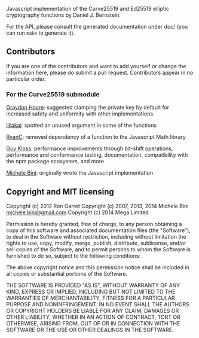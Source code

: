 Javascript implementation of the Curve25519 and Ed25519 elliptic cryptography functions by Daniel J. Bernstein.

For the API, please consult the generated documentation under doc/ (you can run `make` to generate it).

Contributors
------------

If you are one of the contributors and want to add yourself or change the information here, please do submit a pull request.   Contributors appear in no particular order.

### For the Curve25519 submodule

[Graydon Hoare](https://github.com/graydon): suggested clamping the private key by default for increased safety and uniformity with other implementations.

[liliakai](https://github.com/liliakai): spotted an unused argument in some of the functions

[RyanC](https://github.com/ryancdotorg): removed dependency of a function to the Javascript Math library

[Guy Kloss](https://github.com/pohutukawa): performance improvements through bit-shift operations, performance and conformance testing, documentation, compatibility with the npm package ecosystem, and more

[Michele Bini](https://github.com/rev22): originally wrote the Javascript implementation


Copyright and MIT licensing
---------------------------

Copyright (c) 2012 Ron Garret
Copyright (c) 2007, 2013, 2014 Michele Bini <michele.bini@gmail.com>
Copyright (c) 2014 Mega Limited

Permission is hereby granted, free of charge, to any person obtaining a copy
of this software and associated documentation files (the "Software"), to deal
in the Software without restriction, including without limitation the rights
to use, copy, modify, merge, publish, distribute, sublicense, and/or sell
copies of the Software, and to permit persons to whom the Software is furnished
to do so, subject to the following conditions:

The above copyright notice and this permission notice shall be included in all
copies or substantial portions of the Software.

THE SOFTWARE IS PROVIDED "AS IS", WITHOUT WARRANTY OF ANY KIND, EXPRESS OR
IMPLIED, INCLUDING BUT NOT LIMITED TO THE WARRANTIES OF MERCHANTABILITY,
FITNESS FOR A PARTICULAR PURPOSE AND NONINFRINGEMENT. IN NO EVENT SHALL THE
AUTHORS OR COPYRIGHT HOLDERS BE LIABLE FOR ANY CLAIM, DAMAGES OR OTHER
LIABILITY, WHETHER IN AN ACTION OF CONTRACT, TORT OR OTHERWISE, ARISING FROM,
OUT OF OR IN CONNECTION WITH THE SOFTWARE OR THE USE OR OTHER DEALINGS IN
THE SOFTWARE.
